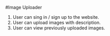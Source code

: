 #Image Uploader

1. User can sing in / sign up to the website.
2. User can upload images with description.
3. User can view previously uploaded images.
